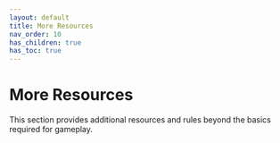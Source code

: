 ```yaml
---
layout: default
title: More Resources
nav_order: 10
has_children: true
has_toc: true
---
```


# More Resources

This section provides additional resources and rules beyond the basics required for gameplay.
